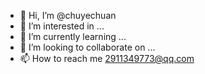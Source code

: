 - 👋 Hi, I’m @chuyechuan
- 👀 I’m interested in ...
- 🌱 I’m currently learning ...
- 💞️ I’m looking to collaborate on ...
- 📫 How to reach me 2911349773@qq.com

<!---
chuyechuan/chuyechuan is a ✨ special ✨ repository because its `README.md` (this file) appears on your GitHub profile.
You can click the Preview link to take a look at your changes.
--->
